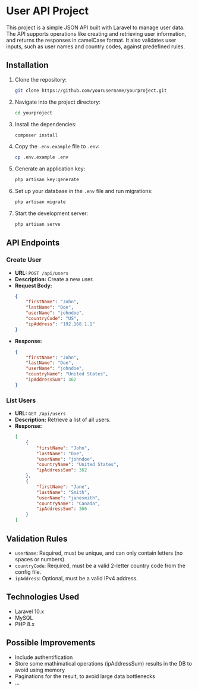 # User API Project

This project is a simple JSON API built with Laravel to manage user data. The API supports operations like creating and retrieving user information, and returns the responses in camelCase format. It also validates user inputs, such as user names and country codes, against predefined rules.

## Installation

1. Clone the repository:
   ```bash
   git clone https://github.com/yourusername/yourproject.git
   ```

2. Navigate into the project directory:
   ```bash
   cd yourproject
   ```

3. Install the dependencies:
   ```bash
   composer install
   ```

4. Copy the `.env.example` file to `.env`:
   ```bash
   cp .env.example .env
   ```

5. Generate an application key:
   ```bash
   php artisan key:generate
   ```

6. Set up your database in the `.env` file and run migrations:
   ```bash
   php artisan migrate
   ```

7. Start the development server:
   ```bash
   php artisan serve
   ```



## API Endpoints

### Create User
- **URL:** `POST /api/users`
- **Description:** Create a new user.
- **Request Body:**
  ```json
  {
      "firstName": "John",
      "lastName": "Doe",
      "userName": "johndoe",
      "countryCode": "US",
      "ipAddress": "192.168.1.1"
  }
  ```
- **Response:**
  ```json
  {
      "firstName": "John",
      "lastName": "Doe",
      "userName": "johndoe",
      "countryName": "United States",
      "ipAddressSum": 362
  }
  ```

### List Users
- **URL:** `GET /api/users`
- **Description:** Retrieve a list of all users.
- **Response:**
  ```json
  [
      {
          "firstName": "John",
          "lastName": "Doe",
          "userName": "johndoe",
          "countryName": "United States",
          "ipAddressSum": 362
      },
      {
          "firstName": "Jane",
          "lastName": "Smith",
          "userName": "janesmith",
          "countryName": "Canada",
          "ipAddressSum": 366
      }
  ]
  ```

## Validation Rules

- `userName`: Required, must be unique, and can only contain letters (no spaces or numbers).
- `countryCode`: Required, must be a valid 2-letter country code from the config file.
- `ipAddress`: Optional, must be a valid IPv4 address.

## Technologies Used

- Laravel 10.x
- MySQL
- PHP 8.x

## Possible Improvements

- Include authentification 
- Store some mathimatical operations (ipAddressSum) results in the DB to avoid using memory
- Paginations for the result, to avoid large data bottlenecks
- ...